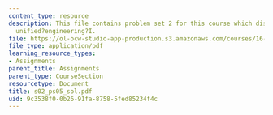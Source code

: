 ```yaml
---
content_type: resource
description: This file contains problem set 2 for this course which discusses about
  unified?engineering?I.
file: https://ol-ocw-studio-app-production.s3.amazonaws.com/courses/16-01-unified-engineering-i-ii-iii-iv-fall-2005-spring-2006/9c3538f00b2691fa87585fed85234f4c_s02_ps05_sol.pdf
file_type: application/pdf
learning_resource_types:
- Assignments
parent_title: Assignments
parent_type: CourseSection
resourcetype: Document
title: s02_ps05_sol.pdf
uid: 9c3538f0-0b26-91fa-8758-5fed85234f4c
---
```

